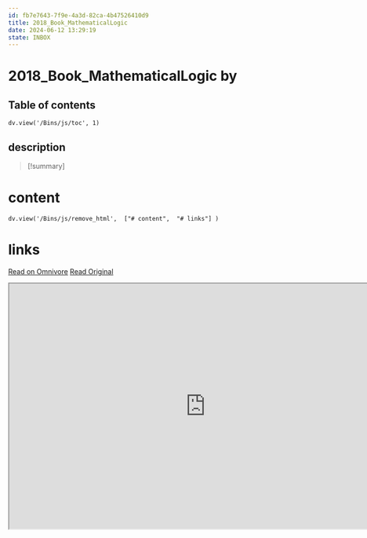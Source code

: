 ```yaml
---
id: fb7e7643-7f9e-4a3d-82ca-4b47526410d9
title: 2018_Book_MathematicalLogic
date: 2024-06-12 13:29:19
state: INBOX
---
```


# 2018_Book_MathematicalLogic by 
## Table of contents
```dataviewjs 
dv.view('/Bins/js/toc', 1) 
```


## description
>[!summary] 
> 


# content
```dataviewjs 
dv.view('/Bins/js/remove_html',  ["# content",  "# links"] ) 
```




# links
[Read on Omnivore](https://omnivore.app/me/u-79761-f-3-d-1-f-89-4917-96-ef-565996-ea-5-d-7-f-2018-book-math-1900bfeb0f3)
[Read Original](https://omnivore.app/attachments/u/79761f3d-1f89-4917-96ef-565996ea5d7f/2018_Book_MathematicalLogic.pdf)

<iframe src="https://omnivore.app/attachments/u/79761f3d-1f89-4917-96ef-565996ea5d7f/2018_Book_MathematicalLogic.pdf"  width="800" height="500"></iframe>

